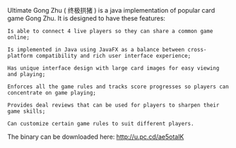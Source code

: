 Ultimate Gong Zhu ( 终极拱猪 ) is a java implementation of popular card game Gong Zhu.  It is designed to have these features:



	Is able to connect 4 live players so they can share a common game online;

	Is implemented in Java using JavaFX as a balance between cross-platform compatibility and rich user interface experience;

	Has unique interface design with large card images for easy viewing and playing;

	Enforces all the game rules and tracks score progresses so players can concentrate on game playing;

	Provides deal reviews that can be used for players to sharpen their game skills;

	Can customize certain game rules to suit different players.

	

The binary can be downloaded here: http://u.pc.cd/ae5otalK
